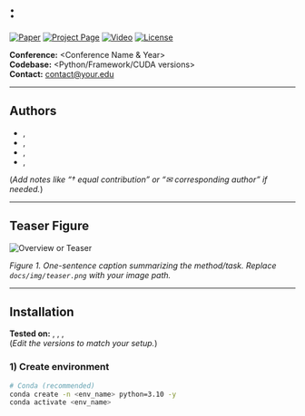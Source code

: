 # <Project Title>: <Concise Tagline>
[![Paper](https://img.shields.io/badge/Paper-PDF-informational)](<link-to-paper-or-arXiv>)
[![Project Page](https://img.shields.io/badge/Project-Page-blue)](<link-to-project-page>)
[![Video](https://img.shields.io/badge/Video-Demo-red)](<link-to-video>)
[![License](https://img.shields.io/badge/License-<MIT>-green)](LICENSE)

**Conference:** <Conference Name & Year>  
**Codebase:** <Python/Framework/CUDA versions>  
**Contact:** <contact@your.edu>

---

## Authors
- <First Author>, <Affiliation>
- <Second Author>, <Affiliation>
- <Third Author>, <Affiliation>
- <Fourth Author>, <Affiliation>

(*Add notes like “† equal contribution” or “✉ corresponding author” if needed.*)

---

## Teaser Figure
![Overview or Teaser](docs/img/teaser.png)

*Figure 1. One-sentence caption summarizing the method/task. Replace `docs/img/teaser.png` with your image path.*

---

## Installation

**Tested on:** <OS>, <Python X.Y>, <CUDA XX.X>, <Driver XXX.X>  
(*Edit the versions to match your setup.*)

### 1) Create environment
```bash
# Conda (recommended)
conda create -n <env_name> python=3.10 -y
conda activate <env_name>
